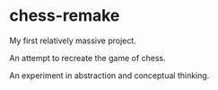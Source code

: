 # chess-remake
My first relatively massive project.

An attempt to recreate the game of chess.

An experiment in abstraction and conceptual thinking.
